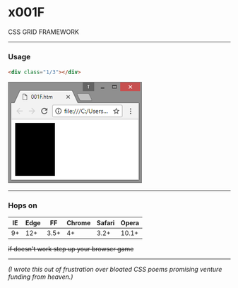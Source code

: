 # x001F
CSS GRID FRAMEWORK
  
---
### Usage
```html
<div class="1/3"></div>
```
![chrome_sample](./chrome_20180301_x001F.png "Window of Google Chrome browser with black area representing one-third of available screen space.")
  
---
### Hops on
| IE | Edge | FF   | Chrome | Safari | Opera |
|----|------|------|--------|--------|-------|
| 9+ | 12+  | 3.5+ | 4+     | 3.2+   | 10.1+ |
  
~~if doesn't work step up your browser game~~  
  
---
*(I wrote this out of frustration over bloated CSS poems promising venture funding from heaven.)*
